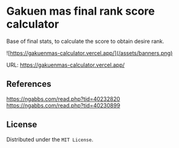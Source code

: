 # Gakuen mas final rank score calculator
Base of final stats, to calculate the score to obtain desire rank.

![https://gakuenmas-calculator.vercel.app/](/assets/banners.png)

URL: https://gakuenmas-calculator.vercel.app/  

## References
https://ngabbs.com/read.php?tid=40232820  
https://ngabbs.com/read.php?tid=40230899  

## License
Distributed under the `MIT License`.